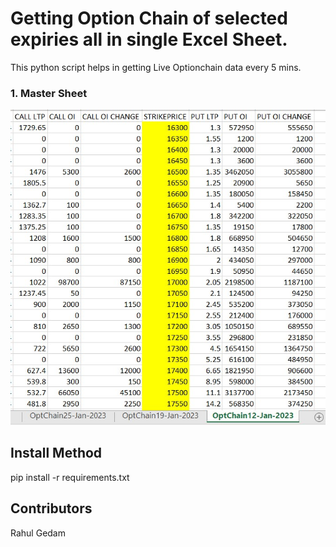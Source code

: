 # Getting Option Chain of selected expiries all in single Excel Sheet.

This python script helps in getting Live Optionchain data every 5 mins.

### 1. Master Sheet
<img src="Images/Master.jpg">

## Install Method
pip install -r requirements.txt

## Contributors
Rahul Gedam
